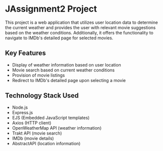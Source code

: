# JAssignment2 Project

This project is a web application that utilizes user location data to determine the current weather and provides the user with relevant movie suggestions based on the weather conditions. Additionally, it offers the functionality to navigate to IMDb's detailed page for selected movies.

## Key Features

- Display of weather information based on user location
- Movie search based on current weather conditions
- Provision of movie listings
- Redirect to IMDb's detailed page upon selecting a movie

## Technology Stack Used

- Node.js
- Express.js
- EJS (Embedded JavaScript templates)
- Axios (HTTP client)
- OpenWeatherMap API (weather information)
- Trakt API (movie search)
- IMDb (movie details)
- AbstractAPI (location information)
